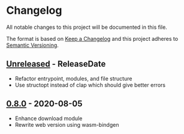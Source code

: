# Changelog

All notable changes to this project will be documented in this file.

The format is based on [Keep a Changelog](http://keepachangelog.com/)
and this project adheres to [Semantic Versioning](http://semver.org/).

<!-- next-header -->

## [Unreleased] - ReleaseDate
- Refactor entrypoint, modules, and file structure
- Use structopt instead of clap which should give better errors

## [0.8.0] - 2020-08-05
- Enhance download module
- Rewrite web version using wasm-bindgen

<!-- next-url -->
[Unreleased]: https://github.com/svenstaro/genact/compare/v0.8.0...HEAD
[0.8.0]: https://github.com/svenstaro/proby/compare/0.7.0...v0.8.0
